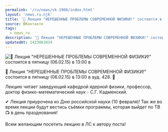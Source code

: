 ```yaml
---
permalink: '/ru/news/vk-1966/index.html'
layout: 'news.ru.njk'
title: '🔔 Лекция "НЕРЕШЕННЫЕ ПРОБЛЕМЫ СОВРЕМЕННОЙ ФИЗИКИ!" состоится в пятницу (06.02.15) в 13:00 в а'
source: ВКонтакте
tags:
  - news_ru
description: '🔔 Лекция "НЕРЕШЕННЫЕ ПРОБЛЕМЫ СОВРЕМЕННОЙ ФИЗИКИ!" состоится в пятницу (06.02.15) в 13:00 в'
updatedAt: 1423063424
---
```

![🔔 Лекция "НЕРЕШЕННЫЕ ПРОБЛЕМЫ СОВРЕМЕННОЙ ФИЗИКИ!" состоится в пятницу (06.02.15) в 13:00 в](https://sun9-70.userapi.com/impf/c623626/v623626303/1febd/rtULObjbV9U.jpg?size=350x240&quality=96&proxy=1&sign=29ce796a602f188c3b61e2d9b841fdd4&c_uniq_tag=be7n3sj1c8NuMdtuaU-TfcIJEspucYveFh0AUxnWtyQ&type=album)

🔔 Лекция "НЕРЕШЕННЫЕ ПРОБЛЕМЫ СОВРЕМЕННОЙ ФИЗИКИ!"
состоится в пятницу (06.02.15) в 13:00 в ауд. 428. 🔔

Лекцию читает заведующий кафедрой ядерной физики, профессор, доктор физико-математический наук - С.Г. Кадменский.

✔ Лекция приурочена ко Дню российской науки (10 февраля)! Так же во время лекции будут вестись съёмки программы, которая выйдет по ТВ 📺 в день празднования!

Всем желающим посетить лекцию в ЛС к автору поста!
